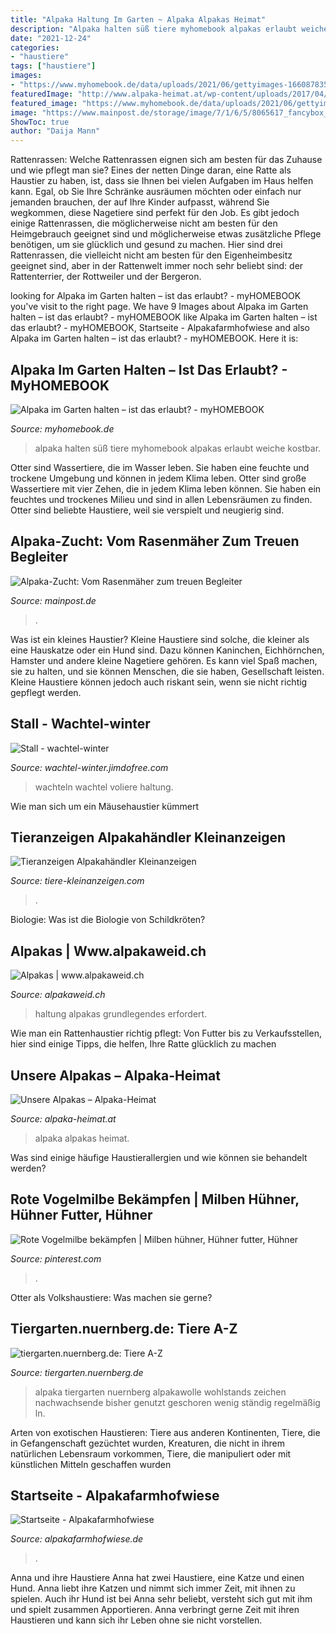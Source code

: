 ```yaml
---
title: "Alpaka Haltung Im Garten ~ Alpaka Alpakas Heimat"
description: "Alpaka halten süß tiere myhomebook alpakas erlaubt weiche kostbar"
date: "2021-12-24"
categories:
- "haustiere"
tags: ["haustiere"]
images:
- "https://www.myhomebook.de/data/uploads/2021/06/gettyimages-166087835-700x464.jpg"
featuredImage: "http://www.alpaka-heimat.at/wp-content/uploads/2017/04/11.jpg"
featured_image: "https://www.myhomebook.de/data/uploads/2021/06/gettyimages-166087835-700x464.jpg"
image: "https://www.mainpost.de/storage/image/7/1/6/5/8065617_fancybox_1u-pup_rYTYdN.jpg"
ShowToc: true
author: "Daija Mann"
---
```



Rattenrassen: Welche Rattenrassen eignen sich am besten für das Zuhause und wie pflegt man sie?
Eines der netten Dinge daran, eine Ratte als Haustier zu haben, ist, dass sie Ihnen bei vielen Aufgaben im Haus helfen kann. Egal, ob Sie Ihre Schränke ausräumen möchten oder einfach nur jemanden brauchen, der auf Ihre Kinder aufpasst, während Sie wegkommen, diese Nagetiere sind perfekt für den Job. Es gibt jedoch einige Rattenrassen, die möglicherweise nicht am besten für den Heimgebrauch geeignet sind und möglicherweise etwas zusätzliche Pflege benötigen, um sie glücklich und gesund zu machen. Hier sind drei Rattenrassen, die vielleicht nicht am besten für den Eigenheimbesitz geeignet sind, aber in der Rattenwelt immer noch sehr beliebt sind: der Rattenterrier, der Rottweiler und der Bergeron.

	

		
looking for Alpaka im Garten halten – ist das erlaubt? - myHOMEBOOK you've visit to the right page. We have 9 Images about Alpaka im Garten halten – ist das erlaubt? - myHOMEBOOK like Alpaka im Garten halten – ist das erlaubt? - myHOMEBOOK, Startseite - Alpakafarmhofwiese and also Alpaka im Garten halten – ist das erlaubt? - myHOMEBOOK. Here it is:
		
    
## Alpaka Im Garten Halten – Ist Das Erlaubt? - MyHOMEBOOK

<img loading=lazy src="https://www.myhomebook.de/data/uploads/2021/06/gettyimages-166087835-700x464.jpg" onerror="this.onerror=null;this.src='https://tse3.mm.bing.net/th?id=OIP.Xk6ypVBICwq8_xsNw_ubuAHaE6&amp;pid=15.1';" alt="Alpaka im Garten halten – ist das erlaubt? - myHOMEBOOK">

_Source: myhomebook.de_

>alpaka halten süß tiere myhomebook alpakas erlaubt weiche kostbar. 

	

Otter sind Wassertiere, die im Wasser leben. Sie haben eine feuchte und trockene Umgebung und können in jedem Klima leben.
Otter sind große Wassertiere mit vier Zehen, die in jedem Klima leben können. Sie haben ein feuchtes und trockenes Milieu und sind in allen Lebensräumen zu finden. Otter sind beliebte Haustiere, weil sie verspielt und neugierig sind.

    
## Alpaka-Zucht: Vom Rasenmäher Zum Treuen Begleiter

<img loading=lazy src="https://www.mainpost.de/storage/image/7/1/6/5/8065617_fancybox_1u-pup_rYTYdN.jpg" onerror="this.onerror=null;this.src='https://tse2.mm.bing.net/th?id=OIP.-bvgyXp3clCOxCbKiy-BeAHaE_&amp;pid=15.1';" alt="Alpaka-Zucht: Vom Rasenmäher zum treuen Begleiter">

_Source: mainpost.de_

>. 

	

Was ist ein kleines Haustier?
Kleine Haustiere sind solche, die kleiner als eine Hauskatze oder ein Hund sind. Dazu können Kaninchen, Eichhörnchen, Hamster und andere kleine Nagetiere gehören. Es kann viel Spaß machen, sie zu halten, und sie können Menschen, die sie haben, Gesellschaft leisten. Kleine Haustiere können jedoch auch riskant sein, wenn sie nicht richtig gepflegt werden.

    
## Stall - Wachtel-winter

<img loading=lazy src="https://image.jimcdn.com/app/cms/image/transf/none/path/se7fdfa8a7fb0e117/image/i504693b1a99fd5b0/version/1409304241/image.jpg" onerror="this.onerror=null;this.src='https://tse3.mm.bing.net/th?id=OIP.ku69rCVRIwGuVj4jV14KuwHaFj&amp;pid=15.1';" alt="Stall - wachtel-winter">

_Source: wachtel-winter.jimdofree.com_

>wachteln wachtel voliere haltung. 

	

Wie man sich um ein Mäusehaustier kümmert

    
## Tieranzeigen Alpakahändler Kleinanzeigen

<img loading=lazy src="http://www.tiere-kleinanzeigen.com/export/bed563132e1bf3136a382117d6759.jpg" onerror="this.onerror=null;this.src='https://tse3.mm.bing.net/th?id=OIP.nRwcPG-D1oAyh0f216S7iAHaJ4&amp;pid=15.1';" alt="Tieranzeigen Alpakahändler Kleinanzeigen">

_Source: tiere-kleinanzeigen.com_

>. 

	

Biologie: Was ist die Biologie von Schildkröten?

    
## Alpakas | Www.alpakaweid.ch

<img loading=lazy src="http://www.alpakaweid.ch/sites/default/files/headerimgs/20_Alpaka.jpg" onerror="this.onerror=null;this.src='https://tse4.mm.bing.net/th?id=OIP.0FeFHvbmXWcxBCZrW3K2DAAAAA&amp;pid=15.1';" alt="Alpakas | www.alpakaweid.ch">

_Source: alpakaweid.ch_

>haltung alpakas grundlegendes erfordert. 

	

Wie man ein Rattenhaustier richtig pflegt: Von Futter bis zu Verkaufsstellen, hier sind einige Tipps, die helfen, Ihre Ratte glücklich zu machen

    
## Unsere Alpakas – Alpaka-Heimat

<img loading=lazy src="http://www.alpaka-heimat.at/wp-content/uploads/2017/04/11.jpg" onerror="this.onerror=null;this.src='https://tse4.mm.bing.net/th?id=OIP.mDNUGgHNvnviVl94sKL8NwHaE8&amp;pid=15.1';" alt="Unsere Alpakas – Alpaka-Heimat">

_Source: alpaka-heimat.at_

>alpaka alpakas heimat. 

	

Was sind einige häufige Haustierallergien und wie können sie behandelt werden?

    
## Rote Vogelmilbe Bekämpfen | Milben Hühner, Hühner Futter, Hühner

<img loading=lazy src="https://i.pinimg.com/736x/91/36/26/913626e024b2ac9bd84aad1bd3d281e8.jpg" onerror="this.onerror=null;this.src='https://tse2.mm.bing.net/th?id=OIP.51d7SqN0zW3Hi2RH09JxSQHaHa&amp;pid=15.1';" alt="Rote Vogelmilbe bekämpfen | Milben hühner, Hühner futter, Hühner">

_Source: pinterest.com_

>. 

	

Otter als Volkshaustiere: Was machen sie gerne?

    
## Tiergarten.nuernberg.de: Tiere A-Z

<img loading=lazy src="https://tiergarten.nuernberg.de/fileadmin/bilder/Tierinformationen/Bilder/Haus_und_Hof/Alpaka.jpg" onerror="this.onerror=null;this.src='https://tse3.mm.bing.net/th?id=OIP.7W2G4jPrntfaCyKNuvHR8gHaF7&amp;pid=15.1';" alt="tiergarten.nuernberg.de: Tiere A-Z">

_Source: tiergarten.nuernberg.de_

>alpaka tiergarten nuernberg alpakawolle wohlstands zeichen nachwachsende bisher genutzt geschoren wenig ständig regelmäßig ln. 

	

Arten von exotischen Haustieren: Tiere aus anderen Kontinenten, Tiere, die in Gefangenschaft gezüchtet wurden, Kreaturen, die nicht in ihrem natürlichen Lebensraum vorkommen, Tiere, die manipuliert oder mit künstlichen Mitteln geschaffen wurden

    
## Startseite - Alpakafarmhofwiese

<img loading=lazy src="https://image.jimcdn.com/app/cms/image/transf/dimension=320x10000:format=jpg/path/sef20d18beaf06a2f/image/i640f49307e56bfe5/version/1419338963/image.jpg" onerror="this.onerror=null;this.src='https://tse3.mm.bing.net/th?id=OIP.2NL0GRrb63WZCp-SS-ie7wAAAA&amp;pid=15.1';" alt="Startseite - Alpakafarmhofwiese">

_Source: alpakafarmhofwiese.de_

>. 

	

Anna und ihre Haustiere
Anna hat zwei Haustiere, eine Katze und einen Hund. Anna liebt ihre Katzen und nimmt sich immer Zeit, mit ihnen zu spielen. Auch ihr Hund ist bei Anna sehr beliebt, versteht sich gut mit ihm und spielt zusammen Apportieren. Anna verbringt gerne Zeit mit ihren Haustieren und kann sich ihr Leben ohne sie nicht vorstellen.

